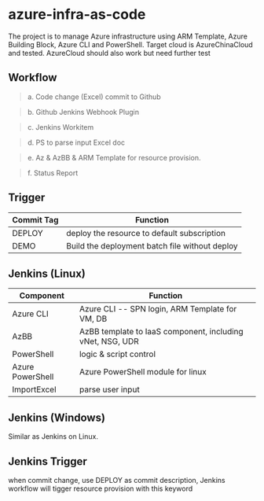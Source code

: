 # azure-infra-as-code

The project is to manage Azure infrastructure using ARM Template, Azure Building Block, Azure CLI and PowerShell.
Target cloud is AzureChinaCloud and tested. 
AzureCloud should also work but need further test


## Workflow

> a. Code change (Excel) commit to Github

> b. Github Jenkins Webhook Plugin 

> c. Jenkins Workitem 

> d. PS to parse input Excel doc

> e. Az & AzBB & ARM Template for resource provision. 

> f. Status Report

## Trigger
|Commit Tag      |Function |
|----------------|-----------------------------------------------|
|DEPLOY          |deploy the resource to default subscription    |                                                              |
|DEMO            |Build the deployment batch file without deploy |                                                              |

## Jenkins (Linux)

|Component      |Function |
|----------------|-----------------------------------------------|
|Azure CLI       |Azure CLI -- SPN login, ARM Template for VM, DB   |                                                              |
|AzBB            |AzBB template to IaaS component, including vNet, NSG, UDR |
|PowerShell|logic & script control|
|Azure PowerShell| Azure PowerShell module for linux|
|ImportExcel | parse user input|

## Jenkins (Windows)
Similar as Jenkins on Linux. 


## Jenkins Trigger
when commit change, use DEPLOY as commit description, Jenkins workflow will tigger resource provision with this keyword

